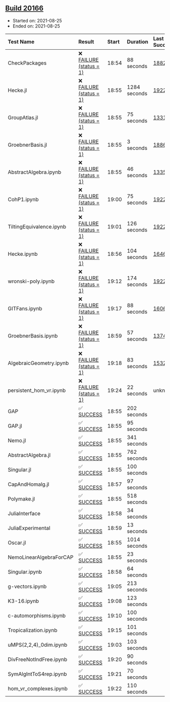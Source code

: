 ## [Build 20166](https://oscarci.mathematik.uni-kl.de/job/oscar/20166/)

* Started on: 2021-08-25
* Ended on: 2021-08-25

| Test Name    | Result | Start | Duration | Last Success | First Failure |
|:-------------|:-------|:------|:---------|:-------------|:--------------|
| CheckPackages | ❌ [FAILURE (status = 1)](https://oscarci.mathematik.uni-kl.de/job/oscar/20166/artifact/logs/build-20166/CheckPackages.log) | 18:54 | 88 seconds | [18822](https://oscarci.mathematik.uni-kl.de/job/oscar/18822/) | [18823](https://oscarci.mathematik.uni-kl.de/job/oscar/18823/) |
| Hecke.jl | ❌ [FAILURE (status = 1)](https://oscarci.mathematik.uni-kl.de/job/oscar/20166/artifact/logs/build-20166/Hecke.jl.log) | 18:55 | 1284 seconds | [19222](https://oscarci.mathematik.uni-kl.de/job/oscar/19222/) | [20152](https://oscarci.mathematik.uni-kl.de/job/oscar/20152/) |
| GroupAtlas.jl | ❌ [FAILURE (status = 1)](https://oscarci.mathematik.uni-kl.de/job/oscar/20166/artifact/logs/build-20166/GroupAtlas.jl.log) | 18:55 | 75 seconds | [13311](https://oscarci.mathematik.uni-kl.de/job/oscar/13311/) | [13312](https://oscarci.mathematik.uni-kl.de/job/oscar/13312/) |
| GroebnerBasis.jl | ❌ [FAILURE (status = 1)](https://oscarci.mathematik.uni-kl.de/job/oscar/20166/artifact/logs/build-20166/GroebnerBasis.jl.log) | 18:55 | 3 seconds | [18864](https://oscarci.mathematik.uni-kl.de/job/oscar/18864/) | [18865](https://oscarci.mathematik.uni-kl.de/job/oscar/18865/) |
| AbstractAlgebra.ipynb | ❌ [FAILURE (status = 1)](https://oscarci.mathematik.uni-kl.de/job/oscar/20166/artifact/logs/build-20166/AbstractAlgebra.ipynb.log) | 18:55 | 46 seconds | [13355](https://oscarci.mathematik.uni-kl.de/job/oscar/13355/) | [13356](https://oscarci.mathematik.uni-kl.de/job/oscar/13356/) |
| CohP1.ipynb | ❌ [FAILURE (status = 1)](https://oscarci.mathematik.uni-kl.de/job/oscar/20166/artifact/logs/build-20166/CohP1.ipynb.log) | 19:00 | 75 seconds | [19222](https://oscarci.mathematik.uni-kl.de/job/oscar/19222/) | [20152](https://oscarci.mathematik.uni-kl.de/job/oscar/20152/) |
| TiltingEquivalence.ipynb | ❌ [FAILURE (status = 1)](https://oscarci.mathematik.uni-kl.de/job/oscar/20166/artifact/logs/build-20166/TiltingEquivalence.ipynb.log) | 19:01 | 126 seconds | [19222](https://oscarci.mathematik.uni-kl.de/job/oscar/19222/) | [20152](https://oscarci.mathematik.uni-kl.de/job/oscar/20152/) |
| Hecke.ipynb | ❌ [FAILURE (status = 1)](https://oscarci.mathematik.uni-kl.de/job/oscar/20166/artifact/logs/build-20166/Hecke.ipynb.log) | 18:56 | 104 seconds | [16463](https://oscarci.mathematik.uni-kl.de/job/oscar/16463/) | [16464](https://oscarci.mathematik.uni-kl.de/job/oscar/16464/) |
| wronski-poly.ipynb | ❌ [FAILURE (status = 1)](https://oscarci.mathematik.uni-kl.de/job/oscar/20166/artifact/logs/build-20166/wronski-poly.ipynb.log) | 19:12 | 174 seconds | [19222](https://oscarci.mathematik.uni-kl.de/job/oscar/19222/) | [20152](https://oscarci.mathematik.uni-kl.de/job/oscar/20152/) |
| GITFans.ipynb | ❌ [FAILURE (status = 1)](https://oscarci.mathematik.uni-kl.de/job/oscar/20166/artifact/logs/build-20166/GITFans.ipynb.log) | 19:17 | 88 seconds | [16068](https://oscarci.mathematik.uni-kl.de/job/oscar/16068/) | [16069](https://oscarci.mathematik.uni-kl.de/job/oscar/16069/) |
| GroebnerBasis.ipynb | ❌ [FAILURE (status = 1)](https://oscarci.mathematik.uni-kl.de/job/oscar/20166/artifact/logs/build-20166/GroebnerBasis.ipynb.log) | 18:59 | 57 seconds | [13748](https://oscarci.mathematik.uni-kl.de/job/oscar/13748/) | [13749](https://oscarci.mathematik.uni-kl.de/job/oscar/13749/) |
| AlgebraicGeometry.ipynb | ❌ [FAILURE (status = 1)](https://oscarci.mathematik.uni-kl.de/job/oscar/20166/artifact/logs/build-20166/AlgebraicGeometry.ipynb.log) | 19:18 | 83 seconds | [15322](https://oscarci.mathematik.uni-kl.de/job/oscar/15322/) | [15323](https://oscarci.mathematik.uni-kl.de/job/oscar/15323/) |
| persistent_hom_vr.ipynb | ❌ [FAILURE (status = 1)](https://oscarci.mathematik.uni-kl.de/job/oscar/20166/artifact/logs/build-20166/persistent_hom_vr.ipynb.log) | 19:24 | 22 seconds | unknown | unknown |
| GAP | ✅ [SUCCESS](https://oscarci.mathematik.uni-kl.de/job/oscar/20166/artifact/logs/build-20166/GAP.log) | 18:55 | 202 seconds |  |  |
| GAP.jl | ✅ [SUCCESS](https://oscarci.mathematik.uni-kl.de/job/oscar/20166/artifact/logs/build-20166/GAP.jl.log) | 18:55 | 95 seconds |  |  |
| Nemo.jl | ✅ [SUCCESS](https://oscarci.mathematik.uni-kl.de/job/oscar/20166/artifact/logs/build-20166/Nemo.jl.log) | 18:55 | 341 seconds |  |  |
| AbstractAlgebra.jl | ✅ [SUCCESS](https://oscarci.mathematik.uni-kl.de/job/oscar/20166/artifact/logs/build-20166/AbstractAlgebra.jl.log) | 18:55 | 762 seconds |  |  |
| Singular.jl | ✅ [SUCCESS](https://oscarci.mathematik.uni-kl.de/job/oscar/20166/artifact/logs/build-20166/Singular.jl.log) | 18:55 | 100 seconds |  |  |
| CapAndHomalg.jl | ✅ [SUCCESS](https://oscarci.mathematik.uni-kl.de/job/oscar/20166/artifact/logs/build-20166/CapAndHomalg.jl.log) | 18:57 | 97 seconds |  |  |
| Polymake.jl | ✅ [SUCCESS](https://oscarci.mathematik.uni-kl.de/job/oscar/20166/artifact/logs/build-20166/Polymake.jl.log) | 18:55 | 518 seconds |  |  |
| JuliaInterface | ✅ [SUCCESS](https://oscarci.mathematik.uni-kl.de/job/oscar/20166/artifact/logs/build-20166/JuliaInterface.log) | 18:58 | 34 seconds |  |  |
| JuliaExperimental | ✅ [SUCCESS](https://oscarci.mathematik.uni-kl.de/job/oscar/20166/artifact/logs/build-20166/JuliaExperimental.log) | 18:59 | 13 seconds |  |  |
| Oscar.jl | ✅ [SUCCESS](https://oscarci.mathematik.uni-kl.de/job/oscar/20166/artifact/logs/build-20166/Oscar.jl.log) | 18:55 | 1014 seconds |  |  |
| NemoLinearAlgebraForCAP | ✅ [SUCCESS](https://oscarci.mathematik.uni-kl.de/job/oscar/20166/artifact/logs/build-20166/NemoLinearAlgebraForCAP.log) | 18:55 | 23 seconds |  |  |
| Singular.ipynb | ✅ [SUCCESS](https://oscarci.mathematik.uni-kl.de/job/oscar/20166/artifact/logs/build-20166/Singular.ipynb.log) | 18:58 | 64 seconds |  |  |
| g-vectors.ipynb | ✅ [SUCCESS](https://oscarci.mathematik.uni-kl.de/job/oscar/20166/artifact/logs/build-20166/g-vectors.ipynb.log) | 19:05 | 213 seconds |  |  |
| K3-16.ipynb | ✅ [SUCCESS](https://oscarci.mathematik.uni-kl.de/job/oscar/20166/artifact/logs/build-20166/K3-16.ipynb.log) | 19:08 | 123 seconds |  |  |
| c-automorphisms.ipynb | ✅ [SUCCESS](https://oscarci.mathematik.uni-kl.de/job/oscar/20166/artifact/logs/build-20166/c-automorphisms.ipynb.log) | 19:10 | 100 seconds |  |  |
| Tropicalization.ipynb | ✅ [SUCCESS](https://oscarci.mathematik.uni-kl.de/job/oscar/20166/artifact/logs/build-20166/Tropicalization.ipynb.log) | 19:15 | 101 seconds |  |  |
| uMPS(2,2,4)_0dim.ipynb | ✅ [SUCCESS](https://oscarci.mathematik.uni-kl.de/job/oscar/20166/artifact/logs/build-20166/uMPS-2-2-4-_0dim.ipynb.log) | 19:03 | 103 seconds |  |  |
| DivFreeNotIndFree.ipynb | ✅ [SUCCESS](https://oscarci.mathematik.uni-kl.de/job/oscar/20166/artifact/logs/build-20166/DivFreeNotIndFree.ipynb.log) | 19:20 | 90 seconds |  |  |
| SymAlgIntToS4rep.ipynb | ✅ [SUCCESS](https://oscarci.mathematik.uni-kl.de/job/oscar/20166/artifact/logs/build-20166/SymAlgIntToS4rep.ipynb.log) | 19:21 | 70 seconds |  |  |
| hom_vr_complexes.ipynb | ✅ [SUCCESS](https://oscarci.mathematik.uni-kl.de/job/oscar/20166/artifact/logs/build-20166/hom_vr_complexes.ipynb.log) | 19:22 | 110 seconds |  |  |
